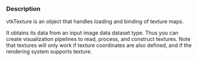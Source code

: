 ### Description

vtkTexture is an object that handles loading and binding of texture maps. 

It obtains its data from an input image data dataset type. Thus you can create visualization pipelines to read, process, and construct textures. Note that textures will only work if texture coordinates are also defined, and if the rendering system supports texture.
